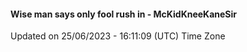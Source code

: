 #### Wise man says only fool rush in - McKidKneeKaneSir
Updated on 25/06/2023 - 16:11:09 (UTC) Time Zone

